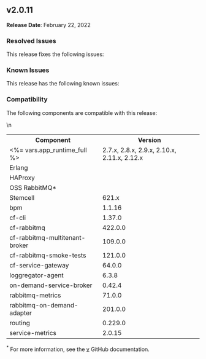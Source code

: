 ## <a id="2-0-11"></a> v2.0.11

**Release Date**: February 22, 2022

### Resolved Issues

This release fixes the following issues:


### Known Issues

This release has the following known issues:


### Compatibility

The following components are compatible with this release:

<table class="nice"> <th>Component</th> <th>Version</th> 	<tr>
		<td><%= vars.app_runtime_full %></td>
		<td>2.7.x, 2.8.x, 2.9.x, 2.10.x, 2.11.x, 2.12.x</td>
	</tr>
	<tr>
		<td>Erlang</td>
		<td></td>
	</tr>
	<tr>
		<td>HAProxy</td>
		<td></td>
	</tr>
	<tr>
		<td>OSS RabbitMQ*</td>
		<td></td>
	</tr>
	<tr>
		<td>Stemcell</td>
		<td>621.x</td>
	</tr>
	<tr>
		<td>bpm</td>
		<td>1.1.16</td>
	</tr>
	<tr>
		<td>cf-cli</td>
		<td>1.37.0</td>
	</tr>
	<tr>
		<td>cf-rabbitmq</td>
		<td>422.0.0</td>
	</tr>
	<tr>
		<td>cf-rabbitmq-multitenant-broker</td>
		<td>109.0.0</td>
	</tr>
	<tr>
		<td>cf-rabbitmq-smoke-tests</td>
		<td>121.0.0</td>
	</tr>
	<tr>
		<td>cf-service-gateway</td>
		<td>64.0.0</td>
	</tr>
	<tr>
		<td>loggregator-agent</td>
		<td>6.3.8</td>
	</tr>
	<tr>
		<td>on-demand-service-broker</td>
		<td>0.42.4</td>
	</tr>
	<tr>
		<td>rabbitmq-metrics</td>
		<td>71.0.0</td>
	</tr>
	<tr>
		<td>rabbitmq-on-demand-adapter</td>
		<td>201.0.0</td>
	</tr>
	<tr>
		<td>routing</td>
		<td>0.229.0</td>
	</tr>
	<tr>
		<td>service-metrics</td>
		<td>2.0.15</td>
	</tr>\n</table>

<sup>*</sup> For more information, see the <a href="https://github.com/rabbitmq/rabbitmq-server/releases/tag/v">v</a> GitHub documentation.
